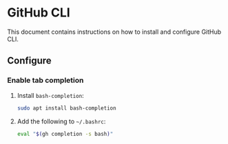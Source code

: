 # GitHub CLI

This document contains instructions on how to install and configure GitHub CLI.

## Configure

### Enable tab completion

1. Install `bash-completion`:

    ```bash
    sudo apt install bash-completion
    ```

1. Add the following to `~/.bashrc`:

    ```bash
    eval "$(gh completion -s bash)"
    ```
